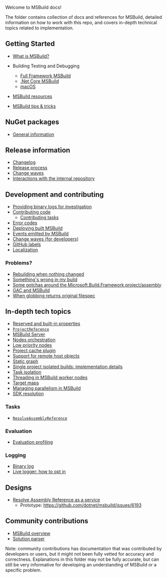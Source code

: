 Welcome to MSBuild docs!

The folder contains collection of docs and references for MSBuild, detailed information on how to work with this repo, and covers in-depth technical topics related to implementation.

## Getting Started

* [What is MSBuild?](https://docs.microsoft.com/en-us/visualstudio/msbuild/msbuild)
* Building Testing and Debugging
  * [Full Framework MSBuild](wiki/Building-Testing-and-Debugging-on-Full-Framework-MSBuild.md)
  * [.Net Core MSBuild](wiki/Building-Testing-and-Debugging-on-.Net-Core-MSBuild.md)
  * [macOS](wiki/Mac-Debugging.md)

* [MSBuild resources](wiki/MSBuild-Resources.md)
* [MSBuild tips & tricks](wiki/MSBuild-Tips-&-Tricks.md)

## NuGet packages

* [General information](consuming-nuget-package.md)

## Release information

* [Changelog](Changelog.md)
* [Release process](release.md)
* [Change waves](wiki/ChangeWaves.md)
* [Interactions with the internal repository](wiki/Interactions-with-the-internal-repository.md)

## Development and contributing

* [Providing binary logs for investigation](wiki/Providing-Binary-Logs.md)
* [Contributing code](wiki/Contributing-Code.md)
   * [Contributing tasks](wiki/Contributing-Tasks.md)
* [Error codes](assigning-msb-error-code.md)
* [Deploying built MSBuild](Deploy-MSBuild.md)
* [Events emitted by MSBuild](specs/event-source.md)
* [Change waves (for developers)](wiki/ChangeWaves-Dev.md)
* [GitHub labels](wiki/Labels.md)
* [Localization](wiki/Localization.md)

### Problems?

* [Rebuilding when nothing changed](wiki/Rebuilding-when-nothing-changed.md)
* [Something's wrong in my build](wiki/Something's-wrong-in-my-build.md)
* [Some gotchas around the Microsoft.Build.Framework project/assembly](wiki/Microsoft.Build.Framework.md)
* [GAC and MSBuild](wiki/UnGAC.md)
* [When globbing returns original filespec](WhenGlobbingReturnsOriginalFilespec.md)

## In-depth tech topics

* [Reserved and built-in properties](Built-in-Propeties.md)
* [`ProjectReference`](ProjectReference-Protocol.md)
* [MSBuild Server](MSBuild-Server.md)
* [Nodes orchestration](wiki/Nodes-Orchestration.md)
* [Low priority nodes](specs/low-priority-switch.md)
* [Project cache plugin](specs/project-cache.md)
* [Support for remote host objects](specs/remote-host-object.md)
* [Static graph](specs/static-graph.md)
* [Single project isolated builds: implementation details](specs/single-project-isolated-builds.md)
* [Task isolation](specs/task-isolation-and-dependencies.md)
* [Threading in MSBuild worker nodes](specs/threading.md)
* [Target maps](wiki/Target-Maps.md)
* [Managing parallelism in MSBuild](specs/resource-management.md)
* [SDK resolution](specs/sdk-resolvers-algorithm.md)

### Tasks

* [`ResolveAssemblyReference`](wiki/ResolveAssemblyReference.md)

### Evaluation

* [Evaluation profiling](evaluation-profiling.md)

### Logging

* [Binary log](wiki/Binary-Log.md)
* [Live logger: how to opt in](livelogger/Opt-In-Mechanism.md)

## Designs

* [Resolve Assembly Reference as a service](design/rar-as-service.md)
   * Prototype: https://github.com/dotnet/msbuild/issues/6193

## Community contributions

* [MSBuild overview](Contributions/MSBuild-overview.md)
* [Solution parser](Contributions/solution-parser.md)

Note: community contributions has documentation that was contributed by developers or users, but it might not been fully vetted for accuracy and correctness. Explanations in this folder may not be fully accurate, but can still be very informative for developing an understanding of MSBuild or a specific problem.
